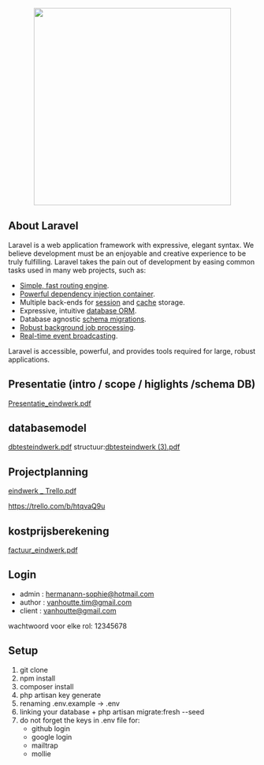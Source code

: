 <p align="center"><a href="https://laravel.com" target="_blank"><img src="https://raw.githubusercontent.com/laravel/art/master/logo-lockup/5%20SVG/2%20CMYK/1%20Full%20Color/laravel-logolockup-cmyk-red.svg" width="400"></a></p>



## About Laravel

Laravel is a web application framework with expressive, elegant syntax. We believe development must be an enjoyable and creative experience to be truly fulfilling. Laravel takes the pain out of development by easing common tasks used in many web projects, such as:

- [Simple, fast routing engine](https://laravel.com/docs/routing).
- [Powerful dependency injection container](https://laravel.com/docs/container).
- Multiple back-ends for [session](https://laravel.com/docs/session) and [cache](https://laravel.com/docs/cache) storage.
- Expressive, intuitive [database ORM](https://laravel.com/docs/eloquent).
- Database agnostic [schema migrations](https://laravel.com/docs/migrations).
- [Robust background job processing](https://laravel.com/docs/queues).
- [Real-time event broadcasting](https://laravel.com/docs/broadcasting).

Laravel is accessible, powerful, and provides tools required for large, robust applications.


## Presentatie (intro / scope / higlights /schema DB) 

[Presentatie_eindwerk.pdf](https://github.com/Ann-sophieH/eindwerk22/files/8968053/Presentatie_eindwerk.pdf)


## databasemodel 

[dbtesteindwerk.pdf](https://github.com/Ann-sophieH/eindwerk22/files/8968033/dbtesteindwerk.pdf)
 structuur:[dbtesteindwerk (3).pdf](https://github.com/Ann-sophieH/eindwerk22/files/9014443/dbtesteindwerk.3.pdf)


## Projectplanning 

[eindwerk _ Trello.pdf](https://github.com/Ann-sophieH/eindwerk22/files/8968066/eindwerk._.Trello.pdf)

https://trello.com/b/htqvaQ9u


## kostprijsberekening 
[factuur_eindwerk.pdf](https://github.com/Ann-sophieH/eindwerk22/files/8968140/factuur_eindwerk.pdf)


## Login 
- admin : hermanann-sophie@hotmail.com
- author : vanhoutte.tim@gmail.com
- client  : vanhoutte@gmail.com

wachtwoord voor elke rol: 12345678

## Setup
1. git clone
2. npm install
3. composer install 
4. php artisan key generate 
5. renaming .env.example -> .env
6. linking your database + php artisan migrate:fresh --seed
7. do not forget the keys in .env file for: 
    - github login
    - google login
    - mailtrap 
    - mollie 


